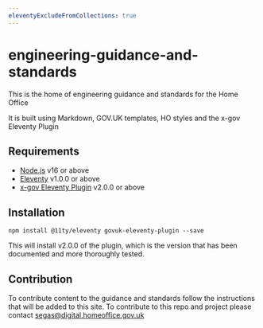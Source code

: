 ```yaml
---
eleventyExcludeFromCollections: true
---
```


# engineering-guidance-and-standards
 
This is the home of engineering guidance and standards for the Home Office

It is built using Markdown, GOV.UK templates, HO styles and the x-gov Eleventy Plugin

## Requirements

* [Node.js](https://nodejs.org) v16 or above
* [Eleventy](https://www.11ty.dev) v1.0.0 or above
* [x-gov Eleventy Plugin](https://x-govuk.github.io/govuk-eleventy-plugin/) v2.0.0 or above

## Installation

`npm install @11ty/eleventy govuk-eleventy-plugin --save`

This will install v2.0.0 of the plugin, which is the version that has been documented and more thoroughly tested.

## Contribution

To contribute content to the guidance and standards follow the instructions that will be added to this site.
To contribute to this repo and project please contact [segas@digital.homeoffice.gov.uk](mailto:segas@digital.homeoffice.gov.uk)
